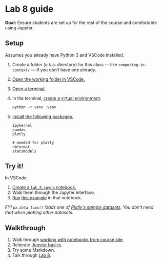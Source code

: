 # Lab 8 guide

**Goal:** Ensure students are set up for the rest of the course and comfortable using Jupyter.

## Setup

Assumes you already have Python 3 and VSCode installed.

1. Create a folder (a.k.a. directory) for this class — like `computing-in-context/` — if you don't have one already.
1. [Open the working folder in VSCode.](https://code.visualstudio.com/docs/getstarted/getting-started#_open-a-folder-in-vs-code)
1. [Open a terminal.](https://code.visualstudio.com/docs/terminal/getting-started)
1. In the terminal, [create a virtual environment](https://docs.python.org/3/library/venv.html#creating-virtual-environments).

   ```sh
   python -m venv .venv
   ```

1. [Install the following packages.](notebooks.md#installing-packages)

   ```
   ipykernel
   pandas
   plotly

   # needed for plotly
   nbformat
   statsmodels
   ```

## Try it!

In VSCode:

1. [Create a `lab_8.ipynb` notebook.](https://code.visualstudio.com/docs/datascience/jupyter-notebooks#_create-or-open-a-jupyter-notebook)
1. Walk them through the Jupyter interface.
1. [Run](https://code.visualstudio.com/docs/datascience/jupyter-notebooks#_running-cells) [this example](https://plotly.com/python/linear-fits/#Linear-fit-trendlines-with-Plotly-Express) in that notebook.

_FYI `px.data.tips()` loads one of [Plotly's sample datasets](https://plotly.com/python-api-reference/generated/plotly.express.data.html). You don't need that when plotting other datasets._

## Walkthrough

1. Walk through [working with notebooks from course site](notebooks.md#downloading-notebooks).
1. Reiterate [Jupyter basics](lecture_15.ipynb#jupyter-basics).
1. Try some Markdown.
1. Talk through [Lab 8](lab_8.ipynb).
